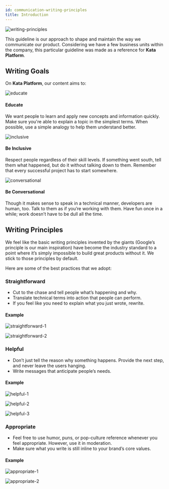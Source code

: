 ```yaml
---
id: communication-writing-principles
title: Introduction
---
```


![writing-principles](../assets/images/communication/writing-principles.png)

<text-primary>

This guideline is our approach to shape and maintain the way we communicate our product. Considering we have a few business units within the company, this particular guideline was made as a reference for **Kata Platform**.

</text-primary>

## Writing Goals

On **Kata Platform**, our content aims to:

<md-row class="principle">
<md-col md="3" class="principle-image">

![educate](../assets/images/communication/educate.png)

</md-col>
<md-col class="principle-content">

#### Educate

We want people to learn and apply new concepts and information quickly. Make sure you're able to explain a topic in the simplest terms. When possible, use a simple analogy to help them understand better.

</md-col>
</md-row>

<md-row class="principle">
<md-col md="3" class="principle-image">

![inclusive](../assets/images/communication/inclusive.png)

</md-col>
<md-col class="principle-content">

#### Be Inclusive

Respect people regardless of their skill levels. If something went south, tell them what happened, but do it without talking down to them. Remember that every successful project has to start somewhere.

</md-col>
</md-row>

<md-row class="principle">
<md-col md="3" class="principle-image">

![conversational](../assets/images/communication/conversational.png)

</md-col>
<md-col class="principle-content">

#### Be Conversational

Though it makes sense to speak in a technical manner, developers are human, too. Talk to them as if you’re working with them. Have fun once in a while; work doesn’t have to be dull all the time.

</md-col>
</md-row>

## Writing Principles

We feel like the basic writing principles invented by the giants (Google’s principle is our main inspiration) have become the industry standard to a point where it’s simply impossible to build great products without it. We stick to those principles by default.

Here are some of the best practices that we adopt:

### Straightforward

- Cut to the chase and tell people what’s happening and why.
- Translate technical terms into action that people can perform.
- If you feel like you need to explain what you just wrote, rewrite.

#### Example

![straightforward-1](../assets/images/communication/straightforward-1.png)

![straightforward-2](../assets/images/communication/straightforward-2.png)

### Helpful

- Don’t just tell the reason why something happens. Provide the next step, and never leave the users hanging.
- Write messages that anticipate people’s needs.

#### Example

![helpful-1](../assets/images/communication/helpful-1.png)

![helpful-2](../assets/images/communication/helpful-2.png)

![helpful-3](../assets/images/communication/helpful-3.png)

### Appropriate

- Feel free to use humor, puns, or pop-culture reference whenever you feel appropriate. However, use it in moderation.
- Make sure what you write is still inline to your brand’s core values.

#### Example

![appropriate-1](../assets/images/communication/appropriate-1.png)

![appropriate-2](../assets/images/communication/appropriate-2.png)
